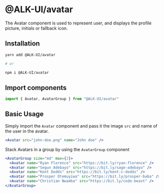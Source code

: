# @ALK-UI/avatar

The Avatar component is used to represent user, and displays the profile
picture, initials or fallback icon.

## Installation

```sh
yarn add @ALK-UI/avatar

# or

npm i @ALK-UI/avatar
```

## Import components

```jsx
import { Avatar, AvatarGroup } from "@ALK-UI/avatar"
```

## Basic Usage

Simply import the `Avatar` component and pass it the image `src` and name of the
user in the avatar.

```jsx
<Avatar src="john-doe.png" name="John doe" />
```

Stack Avatars in a group by using the `AvatarGroup` component

```jsx
<AvatarGroup size="md" max={2}>
  <Avatar name="Ryan Florence" src="https://bit.ly/ryan-florence" />
  <Avatar name="Segun Adebayo" src="https://bit.ly/sage-adebayo" />
  <Avatar name="Kent Dodds" src="https://bit.ly/kent-c-dodds" />
  <Avatar name="Prosper Otemuyiwa" src="https://bit.ly/prosper-baba" />
  <Avatar name="Christian Nwamba" src="https://bit.ly/code-beast" />
</AvatarGroup>
```
